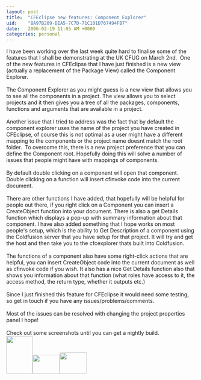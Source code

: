 ```yaml
---
layout: post
title:  "CFEclipse new features: Component Explorer"
uid:	"8A97B209-DEA5-7C7D-71C101D767494FB7"
date:   2006-02-19 11:05 AM +0000
categories: personal
---
```

I have been working over the last week quite hard to finalise some of the features that I shall be demonstrating at the UK CFUG on March 2nd.&nbsp; One of the new features in CFEclipse that I have just finished is a new view (actually a replacement of the Package View) called the Component Explorer. <br /><br />The Component Explorer as you might guess is a new view that allows you to see all the components in a project. The view allows you to select projects and it then gives you a tree of all the packages, components, functions and arguments that are available in a project. <br /><br />Another issue that I tried to address was the fact that by default the component explorer uses the name of the project you have created in CFEclipse, of course this is not optimal as a user might have a different mapping to the components or the project name doesnt match the root folder.&nbsp; To overcome this, there is a new project preference that you can define the Component root. Hopefully doing this will solve a number of issues that people might have with mappings of components.<br /><br />By default double clicking on a component will open that component. Double clicking on a function will insert cfinvoke code into the current document.<br /><br />There are other functions I have added, that hopefully will be helpful for people out there, if you right click on a Component you can insert a CreateObject function into your document. There is also a get Details function which displays a pop-up with summary information about that component. I have also added something that I hope works on most people's setup, which is the ability to Get Description of a component using the Coldfusion server that you have setup for that project. It will try and get the host and then take you to the cfcexplorer thats built into Coldfusion.<br /><br />The functions of a component also have some right-click actions that are helpful, you can insert CreateObject code into the current document as well as cfinvoke code if you wish. It also has a nice Get Details function also that shows you information about that function (what roles have access to it, the access method, the return type, whether it outputs etc.)<br /><br />Since I just finished this feature for CFEclipse it would need some testing, so get in touch if you have any issues/problems/comments. <br /><br />Most of the issues can be resolved with changing the project properties panel I hope!<br /><br />Check out some screenshots until you can get a nightly build.<br /><a target="_blank" href="/UserFiles/Image/picture1.png"><img width="70" height="100" border="0" src="/UserFiles/Image/cfeclipse/thmbs/Picture1.png" alt="" /></a><a target="_blank" href="/UserFiles/Image/picture2.png"><img width="72" height="50" border="0" src="/UserFiles/Image/cfeclipse/thmbs/picture2.png" alt="" /></a><a href="/UserFiles/Image/picture3.png" target="_blank"><img width="72" height="56" border="0" src="/UserFiles/Image/cfeclipse/thmbs/picture3.png" alt="" /></a><a href="/UserFiles/Image/picture4.png" target="_blank"><img border="0" src="/UserFiles/Image/cfeclipse/thmbs/picture4.png" alt="" /></a><a href="/UserFiles/Image/picture5.png" target="_blank"><img border="0" src="/UserFiles/Image/cfeclipse/thmbs/picture5.png" alt="" /></a><a href="/UserFiles/Image/picture6.png" target="_blank"><img border="0" src="/UserFiles/Image/cfeclipse/thmbs/picture6.png" alt="" /></a>